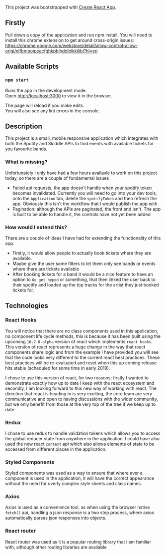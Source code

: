 This project was bootstrapped with [Create React App](https://github.com/facebook/create-react-app).

## Firstly

Pull down a copy of the application and run npm install.
You will need to install this chrome extension to get around cross-origin issues: https://chrome.google.com/webstore/detail/allow-control-allow-origi/nlfbmbojpeacfghkpbjhddihlkkiljbi?hl=en

## Available Scripts
### `npm start`

Runs the app in the development mode.<br>
Open [http://localhost:3000](http://localhost:3000) to view it in the browser.

The page will reload if you make edits.<br>
You will also see any lint errors in the console.

## Description

This project is a small, mobile responsive application which integrates with both the Spotify and Skiddle APIs to find events with available tickets for you favourite bands.

### What is missing?
Unfortunately I only have had a few hours availavle to work on this project today, so there are a couple of fundamental issues

- Failed api requests, the app doesn't handle when your spotify token becomes invalidated. Currently you will need to go into your dev tools, onto the `Application` tab, delete the `spotifyToken` and then refresh the app. Obviously this isn't the workflow that I would publish the app with
- Pagination: although the APIs are paginated, the front end isn't. The app is built to be able to handle it, the controls have not yet been added

### How would I extend this?
There are a couple of ideas I have had for extending the functionality of this app.
- Firstly, it would allow people to actually book tickets where they are available.
- Maybe give the user some filters to let them only see bands or events where there are tickets available
- After booking tickets for a band it would be a nice feature to have an option to `Go get hyped` or something, that then linked the user back to their spotify and loaded up the top tracks for the artist they just booked tickets for.

## Technologies
### React Hooks
You will notice that there are no class components used in this application, no component life cycle methods, this is because it has been built using the upcoming `16.7.0-alpha` version of react which implements `react hooks`. This version of react represents a huge change in the way that react components share logic and from the example I have provided you will see that the code looks very different to the current react best practices. These best practices will be re-evaluated and reset when this up coming release hits stable (scheduled for some time in early 2019).

I chose to use this version of react, for two reasons; firstly I wanted to demonstrate exactly how up to date I keep with the react ecosystem and secondly, I am looking forward to this new way of working with react. The direction that react is heading in is very exciting, the core team are very communicative and open to having discussions with the wider community, but we only benefit from those at the very top of the tree if we keep up to date.

### Redux
I chose to use redux to handle validation tokens which allows you to access the global reducer state from anywhere in the application. I could have also used the new react `context` api which also allows elements of state to be accessed from different places in the application.

### Styled Components
Styled components was used as a way to ensure that where ever a component is used in the application, it will have the correct appearance without the need for overly complex style sheets and class names.

### Axios
Axios is used as a convenience tool, as when using the browser native `fetch()` api, handling a json response is a two step process, where axios automatically parses json responses into objects.

### React router
React router was used as it is a popular routing library that i am familiar with, although other routing libraries are available